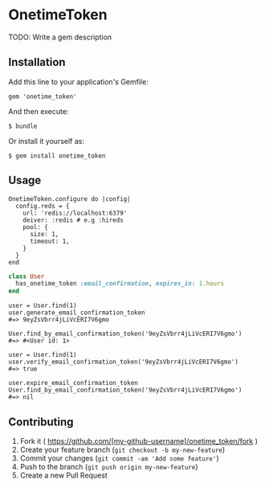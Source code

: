 # OnetimeToken

TODO: Write a gem description

## Installation

Add this line to your application's Gemfile:

    gem 'onetime_token'

And then execute:

    $ bundle

Or install it yourself as:

    $ gem install onetime_token

## Usage

```
OnetimeToken.configure do |config|
  config.reds = {
    url: 'redis://localhost:6379'
    deiver: :redis # e.g :hireds
    pool: {
      size: 1,
      timeout: 1,
    }
  }
end
```

```ruby
class User
  has_onetime_token :email_confirmation, expires_in: 1.hours
end
```

```
user = User.find(1)
user.generate_email_confirmation_token
#=> 9eyZsVbrr4jLiVcERI7V6gmo

User.find_by_email_confirmation_token('9eyZsVbrr4jLiVcERI7V6gmo')
#=> #<User id: 1>

user = User.find(1)
user.verify_email_confirmation_token('9eyZsVbrr4jLiVcERI7V6gmo')
#=> true

user.expire_email_confirmation_token
User.find_by_email_confirmation_token('9eyZsVbrr4jLiVcERI7V6gmo')
#=> nil
```

## Contributing

1. Fork it ( https://github.com/[my-github-username]/onetime_token/fork )
2. Create your feature branch (`git checkout -b my-new-feature`)
3. Commit your changes (`git commit -am 'Add some feature'`)
4. Push to the branch (`git push origin my-new-feature`)
5. Create a new Pull Request
